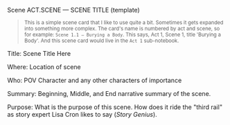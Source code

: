 Scene ACT.SCENE — SCENE TITLE (template)

> <small>This is a simple scene card that I like to use quite a bit. Sometimes it gets expanded into something more complex. The card's name is numbered by act and scene, so for example: `Scene 1.1 — Burying a Body`. This says, Act 1, Scene 1, title 'Burying a Body'. And this scene card would live in the `Act 1` sub-notebook.</small>

Title: Scene Title Here

Where: Location of scene

Who: POV Character and any other characters of importance

Summary: Beginning, Middle, and End narrative summary of the scene.

Purpose: What is the purpose of this scene. How does it ride the "third rail" as story expert Lisa Cron likes to say (_Story Genius_).